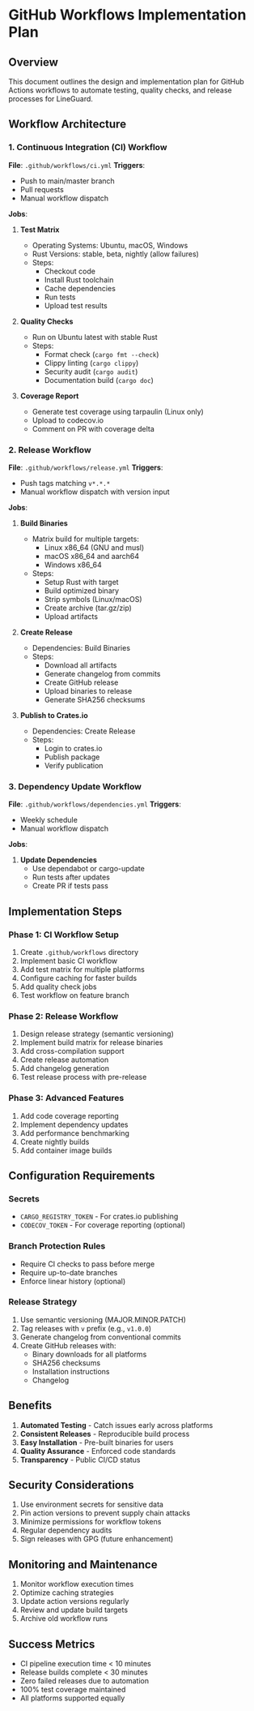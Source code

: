 # GitHub Workflows Implementation Plan

## Overview
This document outlines the design and implementation plan for GitHub Actions workflows to automate testing, quality checks, and release processes for LineGuard.

## Workflow Architecture

### 1. Continuous Integration (CI) Workflow
**File**: `.github/workflows/ci.yml`
**Triggers**: 
- Push to main/master branch
- Pull requests
- Manual workflow dispatch

**Jobs**:
1. **Test Matrix**
   - Operating Systems: Ubuntu, macOS, Windows
   - Rust Versions: stable, beta, nightly (allow failures)
   - Steps:
     - Checkout code
     - Install Rust toolchain
     - Cache dependencies
     - Run tests
     - Upload test results

2. **Quality Checks**
   - Run on Ubuntu latest with stable Rust
   - Steps:
     - Format check (`cargo fmt --check`)
     - Clippy linting (`cargo clippy`)
     - Security audit (`cargo audit`)
     - Documentation build (`cargo doc`)

3. **Coverage Report**
   - Generate test coverage using tarpaulin (Linux only)
   - Upload to codecov.io
   - Comment on PR with coverage delta

### 2. Release Workflow
**File**: `.github/workflows/release.yml`
**Triggers**: 
- Push tags matching `v*.*.*`
- Manual workflow dispatch with version input

**Jobs**:
1. **Build Binaries**
   - Matrix build for multiple targets:
     - Linux x86_64 (GNU and musl)
     - macOS x86_64 and aarch64
     - Windows x86_64
   - Steps:
     - Setup Rust with target
     - Build optimized binary
     - Strip symbols (Linux/macOS)
     - Create archive (tar.gz/zip)
     - Upload artifacts

2. **Create Release**
   - Dependencies: Build Binaries
   - Steps:
     - Download all artifacts
     - Generate changelog from commits
     - Create GitHub release
     - Upload binaries to release
     - Generate SHA256 checksums

3. **Publish to Crates.io**
   - Dependencies: Create Release
   - Steps:
     - Login to crates.io
     - Publish package
     - Verify publication

### 3. Dependency Update Workflow
**File**: `.github/workflows/dependencies.yml`
**Triggers**: 
- Weekly schedule
- Manual workflow dispatch

**Jobs**:
1. **Update Dependencies**
   - Use dependabot or cargo-update
   - Run tests after updates
   - Create PR if tests pass

## Implementation Steps

### Phase 1: CI Workflow Setup
1. Create `.github/workflows` directory
2. Implement basic CI workflow
3. Add test matrix for multiple platforms
4. Configure caching for faster builds
5. Add quality check jobs
6. Test workflow on feature branch

### Phase 2: Release Workflow
1. Design release strategy (semantic versioning)
2. Implement build matrix for release binaries
3. Add cross-compilation support
4. Create release automation
5. Add changelog generation
6. Test release process with pre-release

### Phase 3: Advanced Features
1. Add code coverage reporting
2. Implement dependency updates
3. Add performance benchmarking
4. Create nightly builds
5. Add container image builds

## Configuration Requirements

### Secrets
- `CARGO_REGISTRY_TOKEN` - For crates.io publishing
- `CODECOV_TOKEN` - For coverage reporting (optional)

### Branch Protection Rules
- Require CI checks to pass before merge
- Require up-to-date branches
- Enforce linear history (optional)

### Release Strategy
1. Use semantic versioning (MAJOR.MINOR.PATCH)
2. Tag releases with `v` prefix (e.g., `v1.0.0`)
3. Generate changelog from conventional commits
4. Create GitHub releases with:
   - Binary downloads for all platforms
   - SHA256 checksums
   - Installation instructions
   - Changelog

## Benefits
1. **Automated Testing** - Catch issues early across platforms
2. **Consistent Releases** - Reproducible build process
3. **Easy Installation** - Pre-built binaries for users
4. **Quality Assurance** - Enforced code standards
5. **Transparency** - Public CI/CD status

## Security Considerations
1. Use environment secrets for sensitive data
2. Pin action versions to prevent supply chain attacks
3. Minimize permissions for workflow tokens
4. Regular dependency audits
5. Sign releases with GPG (future enhancement)

## Monitoring and Maintenance
1. Monitor workflow execution times
2. Optimize caching strategies
3. Update action versions regularly
4. Review and update build targets
5. Archive old workflow runs

## Success Metrics
- CI pipeline execution time < 10 minutes
- Release builds complete < 30 minutes
- Zero failed releases due to automation
- 100% test coverage maintained
- All platforms supported equally